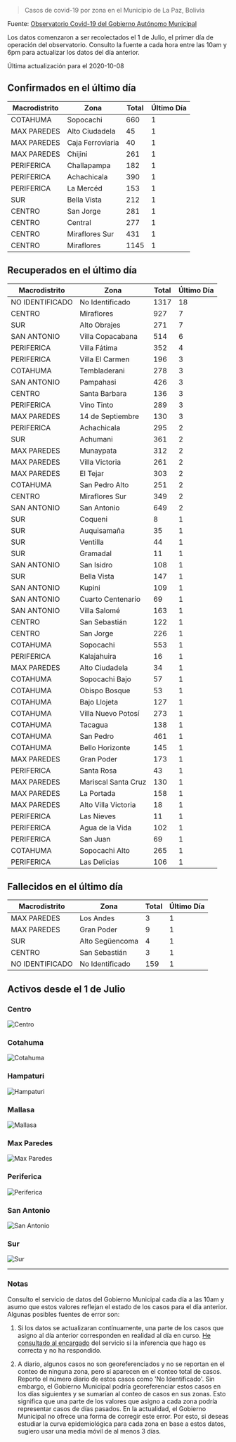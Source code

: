 > Casos de covid-19 por zona en el Municipio de La Paz, Bolivia

Fuente: [Observatorio Covid-19 del Gobierno Autónomo Municipal](http://observatoriocovid19.lapaz.bo/observatorio/index.php/datos-abiertos-covid)

Los datos comenzaron a ser recolectados el 1 de Julio, el primer día de operación del observatorio. Consulto la fuente a cada hora entre las 10am y 6pm para actualizar los datos del día anterior.

Última actualización para el 2020-10-08

## Confirmados en el último día

| Macrodistrito   | Zona             |   Total |   Último Día |
|-----------------|------------------|---------|--------------|
| COTAHUMA        | Sopocachi        |     660 |            1 |
| MAX PAREDES     | Alto Ciudadela   |      45 |            1 |
| MAX PAREDES     | Caja Ferroviaria |      40 |            1 |
| MAX PAREDES     | Chijini          |     261 |            1 |
| PERIFERICA      | Challapampa      |     182 |            1 |
| PERIFERICA      | Achachicala      |     390 |            1 |
| PERIFERICA      | La Mercéd        |     153 |            1 |
| SUR             | Bella Vista      |     212 |            1 |
| CENTRO          | San Jorge        |     281 |            1 |
| CENTRO          | Central          |     277 |            1 |
| CENTRO          | Miraflores Sur   |     431 |            1 |
| CENTRO          | Miraflores       |    1145 |            1 |

## Recuperados en el último día

| Macrodistrito   | Zona                |   Total |   Último Día |
|-----------------|---------------------|---------|--------------|
| NO IDENTIFICADO | No Identificado     |    1317 |           18 |
| CENTRO          | Miraflores          |     927 |            7 |
| SUR             | Alto Obrajes        |     271 |            7 |
| SAN ANTONIO     | Villa Copacabana    |     514 |            6 |
| PERIFERICA      | Villa Fátima        |     352 |            4 |
| PERIFERICA      | Villa El Carmen     |     196 |            3 |
| COTAHUMA        | Tembladerani        |     278 |            3 |
| SAN ANTONIO     | Pampahasi           |     426 |            3 |
| CENTRO          | Santa Barbara       |     136 |            3 |
| PERIFERICA      | Vino Tinto          |     289 |            3 |
| MAX PAREDES     | 14 de Septiembre    |     130 |            3 |
| PERIFERICA      | Achachicala         |     295 |            2 |
| SUR             | Achumani            |     361 |            2 |
| MAX PAREDES     | Munaypata           |     312 |            2 |
| MAX PAREDES     | Villa Victoria      |     261 |            2 |
| MAX PAREDES     | El Tejar            |     303 |            2 |
| COTAHUMA        | San Pedro Alto      |     251 |            2 |
| CENTRO          | Miraflores Sur      |     349 |            2 |
| SAN ANTONIO     | San Antonio         |     649 |            2 |
| SUR             | Coqueni             |       8 |            1 |
| SUR             | Auquisamaña         |      35 |            1 |
| SUR             | Ventilla            |      44 |            1 |
| SUR             | Gramadal            |      11 |            1 |
| SAN ANTONIO     | San Isidro          |     108 |            1 |
| SUR             | Bella Vista         |     147 |            1 |
| SAN ANTONIO     | Kupini              |     109 |            1 |
| SAN ANTONIO     | Cuarto Centenario   |      69 |            1 |
| SAN ANTONIO     | Villa Salomé        |     163 |            1 |
| CENTRO          | San Sebastián       |     122 |            1 |
| CENTRO          | San Jorge           |     226 |            1 |
| COTAHUMA        | Sopocachi           |     553 |            1 |
| PERIFERICA      | Kalajahuira         |      16 |            1 |
| MAX PAREDES     | Alto Ciudadela      |      34 |            1 |
| COTAHUMA        | Sopocachi Bajo      |      57 |            1 |
| COTAHUMA        | Obispo Bosque       |      53 |            1 |
| COTAHUMA        | Bajo Llojeta        |     127 |            1 |
| COTAHUMA        | Villa Nuevo Potosí  |     273 |            1 |
| COTAHUMA        | Tacagua             |     138 |            1 |
| COTAHUMA        | San Pedro           |     461 |            1 |
| COTAHUMA        | Bello Horizonte     |     145 |            1 |
| MAX PAREDES     | Gran Poder          |     173 |            1 |
| PERIFERICA      | Santa Rosa          |      43 |            1 |
| MAX PAREDES     | Mariscal Santa Cruz |     130 |            1 |
| MAX PAREDES     | La Portada          |     158 |            1 |
| MAX PAREDES     | Alto Villa Victoria |      18 |            1 |
| PERIFERICA      | Las Nieves          |      11 |            1 |
| PERIFERICA      | Agua de la Vida     |     102 |            1 |
| PERIFERICA      | San Juan            |      69 |            1 |
| COTAHUMA        | Sopocachi Alto      |     265 |            1 |
| PERIFERICA      | Las Delicias        |     106 |            1 |

## Fallecidos en el último día

| Macrodistrito   | Zona            |   Total |   Último Día |
|-----------------|-----------------|---------|--------------|
| MAX PAREDES     | Los Andes       |       3 |            1 |
| MAX PAREDES     | Gran Poder      |       9 |            1 |
| SUR             | Alto Següencoma |       4 |            1 |
| CENTRO          | San Sebastián   |       3 |            1 |
| NO IDENTIFICADO | No Identificado |     159 |            1 |

## Activos desde el 1 de Julio

### Centro

![Centro](plots/activos_centro.png)

### Cotahuma

![Cotahuma](plots/activos_cotahuma.png)

### Hampaturi

![Hampaturi](plots/activos_hampaturi.png)

### Mallasa

![Mallasa](plots/activos_mallasa.png)

### Max Paredes

![Max Paredes](plots/activos_max_paredes.png)

### Periferica

![Periferica](plots/activos_periferica.png)

### San Antonio

![San Antonio](plots/activos_san_antonio.png)

### Sur

![Sur](plots/activos_sur.png)

---

### Notas

Consulto el servicio de datos del Gobierno Municipal cada día a las 10am y asumo que estos valores reflejan el estado de los casos para el día anterior. Algunas posibles fuentes de error son:

1. Si los datos se actualizaran contínuamente, una parte de los casos que asigno al día anterior corresponden en realidad al día en curso. [He consultado al encargado](https://twitter.com/mauforonda/status/1278727234765959168) del servicio si la inferencia que hago es correcta y no ha respondido.

2. A diario, algunos casos no son georeferenciados y no se reportan en el conteo de ninguna zona, pero sí aparecen en el conteo total de casos. Reporto el número diario de estos casos como 'No Identificado'.  Sin embargo, el Gobierno Municipal podría georeferenciar estos casos en los días siguientes y se sumarían al conteo de casos en sus zonas. Esto significa que una parte de los valores que asigno a cada zona podría representar casos de días pasados. En la actualidad, el Gobierno Municipal no ofrece una forma de corregir este error. Por esto, si deseas estudiar la curva epidemiológica para cada zona en base a estos datos, sugiero usar una media móvil de al menos 3 días.